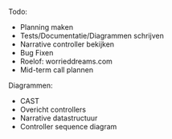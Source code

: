 Todo:
- Planning maken
- Tests/Documentatie/Diagrammen schrijven
- Narrative controller bekijken
- Bug Fixen
- Roelof: worrieddreams.com
- Mid-term call plannen

Diagrammen: 

- CAST              
- Overicht controllers
- Narrative datastructuur
- Controller sequence diagram

